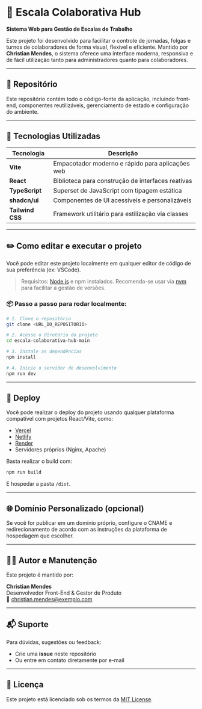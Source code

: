 
# 📅 Escala Colaborativa Hub

**Sistema Web para Gestão de Escalas de Trabalho**

Este projeto foi desenvolvido para facilitar o controle de jornadas, folgas e turnos de colaboradores de forma visual, flexível e eficiente. Mantido por **Christian Mendes**, o sistema oferece uma interface moderna, responsiva e de fácil utilização tanto para administradores quanto para colaboradores.

---

## 🔗 Repositório

Este repositório contém todo o código-fonte da aplicação, incluindo front-end, componentes reutilizáveis, gerenciamento de estado e configuração do ambiente.

---

## 🧰 Tecnologias Utilizadas

| Tecnologia     | Descrição                                              |
|----------------|--------------------------------------------------------|
| **Vite**       | Empacotador moderno e rápido para aplicações web       |
| **React**      | Biblioteca para construção de interfaces reativas      |
| **TypeScript** | Superset de JavaScript com tipagem estática            |
| **shadcn/ui**  | Componentes de UI acessíveis e personalizáveis         |
| **Tailwind CSS** | Framework utilitário para estilização via classes   |

---

## ✏️ Como editar e executar o projeto

Você pode editar este projeto localmente em qualquer editor de código de sua preferência (ex: VSCode).

> Requisitos: [Node.js](https://nodejs.org/) e npm instalados. Recomenda-se usar via [nvm](https://github.com/nvm-sh/nvm) para facilitar a gestão de versões.

### 📦 Passo a passo para rodar localmente:

```bash
# 1. Clone o repositório
git clone <URL_DO_REPOSITORIO>

# 2. Acesse o diretório do projeto
cd escala-colaborativa-hub-main

# 3. Instale as dependências
npm install

# 4. Inicie o servidor de desenvolvimento
npm run dev
```

---

## 🚀 Deploy

Você pode realizar o deploy do projeto usando qualquer plataforma compatível com projetos React/Vite, como:

- [Vercel](https://vercel.com/)
- [Netlify](https://netlify.com/)
- [Render](https://render.com/)
- Servidores próprios (Nginx, Apache)

Basta realizar o build com:

```bash
npm run build
```

E hospedar a pasta `/dist`.

---

## 🌐 Domínio Personalizado (opcional)

Se você for publicar em um domínio próprio, configure o CNAME e redirecionamento de acordo com as instruções da plataforma de hospedagem que escolher.

---

## 👨‍💻 Autor e Manutenção

Este projeto é mantido por:

**Christian Mendes**  
Desenvolvedor Front-End & Gestor de Produto  
📧 christian.mendes@exemplo.com

---

## 📬 Suporte

Para dúvidas, sugestões ou feedback:

- Crie uma **issue** neste repositório
- Ou entre em contato diretamente por e-mail

---

## 📄 Licença

Este projeto está licenciado sob os termos da [MIT License](LICENSE).
